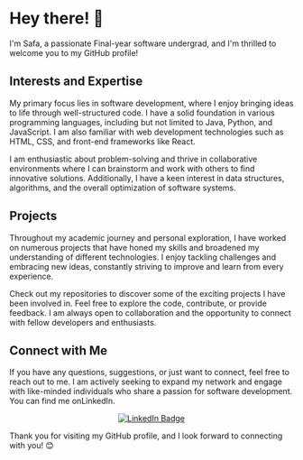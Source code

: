 
<h1>Hey there! 👋</h1>
<p>I'm Safa, a passionate Final-year software undergrad, and I'm thrilled to welcome you to my GitHub profile!</p>
<h2>Interests and Expertise</h2>

<p>My primary focus lies in software development, where I enjoy bringing ideas to life through well-structured code. I have a solid foundation in various programming languages, including but not limited to Java, Python, and JavaScript. I am also familiar with web development technologies such as HTML, CSS, and front-end frameworks like React.</p>

<p>I am enthusiastic about problem-solving and thrive in collaborative environments where I can brainstorm and work with others to find innovative solutions. Additionally, I have a keen interest in data structures, algorithms, and the overall optimization of software systems.</p>

<h2>Projects</h2>

<p>Throughout my academic journey and personal exploration, I have worked on numerous projects that have honed my skills and broadened my understanding of different technologies. I enjoy tackling challenges and embracing new ideas, constantly striving to improve and learn from every experience.</p>

<p>Check out my repositories to discover some of the exciting projects I have been involved in. Feel free to explore the code, contribute, or provide feedback. I am always open to collaboration and the opportunity to connect with fellow developers and enthusiasts.</p>

<h2>Connect with Me</h2>

<p>If you have any questions, suggestions, or just want to connect, feel free to reach out to me. I am actively seeking to expand my network and engage with like-minded individuals who share a passion for software development. You can find me onLinkedIn.</p>
<div id="badges" align="center">
  <a href="https://www.linkedin.com/in/safa-saifudeen-2a4506232/">
    <img src="https://img.shields.io/badge/LinkedIn-blue?style=for-the-badge&logo=linkedin&logoColor=white" alt="LinkedIn Badge"/>
  </a>

</div>

<p>Thank you for visiting my GitHub profile, and I look forward to connecting with you! 😊</p>
</div>






